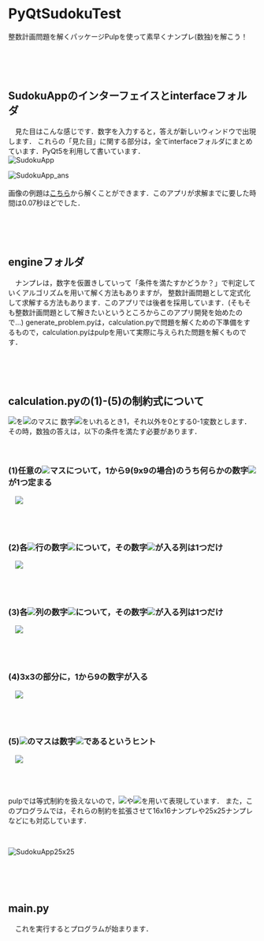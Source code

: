 # PyQtSudokuTest
整数計画問題を解くパッケージPulpを使って素早くナンプレ(数独)を解こう！

<br>
<br>
<br>

## SudokuAppのインターフェイスとinterfaceフォルダ
　見た目はこんな感じです．数字を入力すると，答えが新しいウィンドウで出現します．
これらの「見た目」に関する部分は，全てinterfaceフォルダにまとめています．PyQt5を利用して書いています．
<br>
![SudokuApp](https://user-images.githubusercontent.com/58910397/96371934-59dc1580-119f-11eb-957e-556d80238d40.png)

![SudokuApp_ans](https://user-images.githubusercontent.com/58910397/96372658-cc022980-11a2-11eb-8077-d806b9bcdc27.png)
<br>
<br>
画像の例題は[こちら](https://numpre7.com/np601004)から解くことができます．このアプリが求解までに要した時間は0.07秒ほどでした．

<br>
<br>
<br>

## engineフォルダ
　ナンプレは，数字を仮置きしていって「条件を満たすかどうか？」で判定していくアルゴリズムを用いて解く方法もありますが，
整数計画問題として定式化して求解する方法もあります．このアプリでは後者を採用しています．(そもそも整数計画問題として解きたいというところからこのアプリ開発を始めたので...)
generate_problem.pyは，calculation.pyで問題を解くための下準備をするもので，calculation.pyはpulpを用いて実際に与えられた問題を解くものです．

<br>
<br>
<br>

## calculation.pyの(1)-(5)の制約式について
<img src="https://latex.codecogs.com/gif.latex?x_{ijk}"/>を<img src="https://latex.codecogs.com/gif.latex?(i,&space;j)" />のマスに
数字<img src="https://latex.codecogs.com/gif.latex?k" />をいれるとき1，それ以外を0とする0-1変数とします．その時，数独の答えは，以下の条件を満たす必要があります．
<br>
<br>
<br>
### (1)任意の<img src="https://latex.codecogs.com/gif.latex?(i,&space;j)" />マスについて，1から9(9x9の場合)のうち何らかの数字<img src="https://latex.codecogs.com/gif.latex?k" />が1つ定まる
　<img src="https://latex.codecogs.com/gif.latex?\sum_{k=1}^9&space;x_{ijk}&space;=&space;1&space;\&space;\&space;(\forall&space;(i,&space;j)&space;)"/>

<br>
<br>

### (2)各<img src="https://latex.codecogs.com/gif.latex?i" />行の数字<img src="https://latex.codecogs.com/gif.latex?k" />について，その数字<img src="https://latex.codecogs.com/gif.latex?k" />が入る列は1つだけ
　<img src="https://latex.codecogs.com/gif.latex?\sum_{j=1}^9&space;x_{ijk}&space;=&space;1&space;\&space;\&space;(\forall&space;i,&space;\&space;\forall&space;k&space;)"/>

<br>
<br>

### (3)各<img src="https://latex.codecogs.com/gif.latex?j" />列の数字<img src="https://latex.codecogs.com/gif.latex?k" />について，その数字<img src="https://latex.codecogs.com/gif.latex?k" />が入る列は1つだけ
　<img src="https://latex.codecogs.com/gif.latex?\sum_{i=1}^9&space;x_{ijk}&space;=&space;1&space;\&space;\&space;(\forall&space;j,&space;\&space;\forall&space;k&space;)"/>

<br>
<br>

### (4)3x3の部分に，1から9の数字が入る
　<img src="https://latex.codecogs.com/gif.latex?\sum_{i=1}^9&space;\sum_{j=1}^9&space;x_{i&plus;u,&space;j&plus;v,k}&space;=&space;1&space;\&space;\&space;(\forall&space;k,&space;\&space;u,&space;v=\{0,&space;3,&space;6&space;\})"/>

<br>
<br>

### (5)<img src="https://latex.codecogs.com/gif.latex?(i,&space;j)" />のマスは数字<img src="https://latex.codecogs.com/gif.latex?m" />であるというヒント
　<img src="https://latex.codecogs.com/gif.latex?x_{ijm}&space;=&space;1&space;\&space;(\forall&space;(i,&space;\&space;j))"/>

<br>
<br>

pulpでは等式制約を扱えないので，<img src="https://latex.codecogs.com/gif.latex?\geq"/>や<img src="https://latex.codecogs.com/gif.latex?\leq"/>を用いて表現しています．
また，このプログラムでは，それらの制約を拡張させて16x16ナンプレや25x25ナンプレなどにも対応しています．

<br>

![SudokuApp25x25](https://user-images.githubusercontent.com/58910397/96374038-4a62c980-11ab-11eb-8987-92e4d0a9f376.png)

<br>
<br>
<br>

## main.py
　これを実行するとプログラムが始まります．
